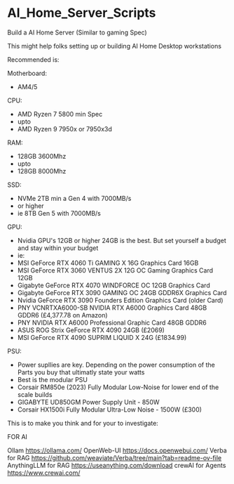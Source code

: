 # AI_Home_Server_Scripts
Build a AI Home Server (Similar to gaming Spec)

This might help folks setting up or building AI Home Desktop workstations

Recommended is:

Motherboard:
 - AM4/5

CPU:
 - AMD Ryzen 7 5800 min Spec
 - upto
 - AMD Ryzen 9 7950x or 7950x3d

RAM:
 - 128GB 3600Mhz
 - upto
 - 128GB 8000Mhz

SSD:
 - NVMe 2TB min a Gen 4 with 7000MB/s
 - or higher
 - ie 8TB Gen 5 with 7000MB/s

GPU: 
 - Nvidia GPU's 12GB or higher 24GB is the best. But set yourself a budget and stay within your budget
 -  ie:
 -  MSI GeForce RTX 4060 Ti GAMING X 16G Graphics Card 16GB
 -  MSI GeForce RTX 3060 VENTUS 2X 12G OC Gaming Graphics Card 12GB
 -  Gigabyte GeForce RTX 4070 WINDFORCE OC 12GB Graphics Card
 -  Gigabyte GeForce RTX 3090 GAMING OC 24GB GDDR6X Graphics Card
 -  Nvidia GeForce RTX 3090 Founders Edition Graphics Card (older Card)
 -  PNY VCNRTXA6000-SB NVIDIA RTX A6000 Graphics Card 48GB GDDR6 (£4,377.78 on Amazon)
 -  PNY NVIDIA RTX A6000 Professional Graphic Card 48GB GDDR6
 -  ASUS ROG Strix GeForce RTX 4090 24GB (£2069)
 -  MSI GeForce RTX 4090 SUPRIM LIQUID X 24G (£1834.99)

PSU:  
 - Power supllies are key. Depending on the power consumption of the Parts you buy that ultimatly state your watts
 - Best is the modular PSU
 - Corsair RM850e (2023) Fully Modular Low-Noise for lower end of the scale builds
 - GIGABYTE UD850GM Power Supply Unit - 850W
 - Corsair HX1500i Fully Modular Ultra-Low Noise - 1500W (£300)

This is to make you think and for your to investigate:

FOR AI 

Ollam https://ollama.com/
OpenWeb-UI https://docs.openwebui.com/
Verba for RAG https://github.com/weaviate/Verba/tree/main?tab=readme-ov-file
AnythingLLM for RAG https://useanything.com/download
crewAI for Agents https://www.crewai.com/
